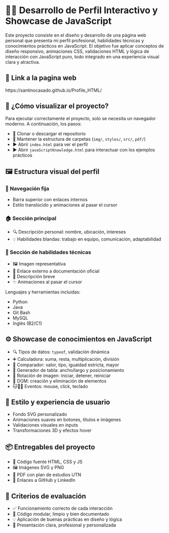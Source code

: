 <body>
  <h1>🧑‍💻 Desarrollo de Perfil Interactivo y Showcase de JavaScript</h1>
  <p>
    Este proyecto consiste en el diseño y desarrollo de una página web personal que presenta mi perfil profesional, habilidades técnicas y conocimientos prácticos en JavaScript. El objetivo fue aplicar conceptos de diseño responsivo, animaciones CSS, validaciones HTML y lógica de interacción con JavaScript puro, todo integrado en una experiencia visual clara y atractiva.
  </p>

  <h2>🔗 Link a la pagina web</h2>
  <a> https://santinocasado.github.io/Profile_HTML/</a>

  <h2>🚀 ¿Cómo visualizar el proyecto?</h2>
  <p>Para ejecutar correctamente el proyecto, solo se necesita un navegador moderno. A continuación, los pasos:</p>
  <ul>
    <li>📁 Clonar o descargar el repositorio</li>
    <li>📂 Mantener la estructura de carpetas (<code>img/</code>, <code>styles/</code>, <code>src/</code>, <code>pdf/</code>)</li>
    <li>▶️ Abrir <code>index.html</code> para ver el perfil</li>
    <li>▶️ Abrir <code>javaScriptKnowledge.html</code> para interactuar con los ejemplos prácticos</li>
  </ul>

  <h2>🖼️ Estructura visual del perfil</h2>
  <h3>🧭 Navegación fija</h3>
  <ul>
    <li>Barra superior con enlaces internos</li>
    <li>Estilo translúcido y animaciones al pasar el cursor</li>
  </ul>

  <h3>🏠 Sección principal</h3>
  <ul>
    <li>🔍 Descripción personal: nombre, ubicación, intereses</li>
    <li>💡 Habilidades blandas: trabajo en equipo, comunicación, adaptabilidad</li>
  </ul>

  <h3>🧠 Sección de habilidades técnicas</h3>
  <ul>
    <li>🖼️ Imagen representativa</li>
    <li>🔗 Enlace externo a documentación oficial</li>
    <li>🧠 Descripción breve</li>
    <li>✨ Animaciones al pasar el cursor</li>
  </ul>
  <p>Lenguajes y herramientas incluidas:</p>
  <ul>
    <li>Python</li>
    <li>Java</li>
    <li>Git Bash</li>
    <li>MySQL</li>
    <li>Inglés (B2/C1)</li>
  </ul>

  <h2>⚙️ Showcase de conocimientos en JavaScript</h2>
  <ul>
    <li>🔍 Tipos de datos: <code>typeof</code>, validación dinámica</li>
    <li>➕ Calculadora: suma, resta, multiplicación, división</li>
    <li>🔄 Comparador: valor, tipo, igualdad estricta, mayor</li>
    <li>🧮 Generador de tabla: ancho/largo y posicionamiento</li>
    <li>🔁 Rotación de imagen: iniciar, detener, reiniciar</li>
    <li>🧱 DOM: creación y eliminación de elementos</li>
    <li>🐱🐶🐹 Eventos: mouse, click, teclado</li>
  </ul>

  <h2>🎨 Estilo y experiencia de usuario</h2>
  <ul>
    <li>Fondo SVG personalizado</li>
    <li>Animaciones suaves en botones, títulos e imágenes</li>
    <li>Validaciones visuales en inputs</li>
    <li>Transformaciones 3D y efectos hover</li>
  </ul>

  <h2>📦 Entregables del proyecto</h2>
  <ul>
    <li>🧠 Código fuente HTML, CSS y JS</li>
    <li>🖼️ Imágenes SVG y PNG</li>
    <li>📄 PDF con plan de estudios UTN</li>
    <li>🔗 Enlaces a GitHub y LinkedIn</li>
  </ul>

  <h2>🧪 Criterios de evaluación</h2>
  <ul>
    <li>✅ Funcionamiento correcto de cada interacción</li>
    <li>🧹 Código modular, limpio y bien documentado</li>
    <li>💡 Aplicación de buenas prácticas en diseño y lógica</li>
    <li>📣 Presentación clara, profesional y personalizada</li>
  </ul>
</body>
</html>
